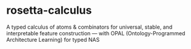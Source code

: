 # rosetta-calculus
A typed calculus of atoms & combinators for universal, stable, and interpretable feature construction — with OPAL (Ontology-Programmed Architecture Learning) for typed NAS
